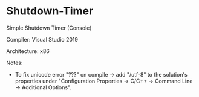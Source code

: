 # Shutdown-Timer
Simple Shutdown Timer (Console)

Compiler: Visual Studio 2019

Architecture: x86

Notes:
- To fix unicode error "???" on compile → add "/utf-8" to the solution's properties under "Configuration Properties → C/C++ → Command Line → Additional Options".
